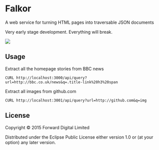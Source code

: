 # Falkor

A web service for turning HTML pages into traversable JSON documents

Very early stage development. Everything will break.

![](http://elitistjerksports.com/wp-content/uploads/2010/07/falkor-3.jpg)

## Usage

Extract all the homepage stories from BBC news

```
CURL http://localhost:3000/api/query?url=http://bbc.co.uk/news&q=.title-link%20h3%20span
```

Extract all images from github.com

```
CURL http://localhost:3001/api/query?url=http://github.com&q=img
```

## License

Copyright © 2015 Forward Digital Limited

Distributed under the Eclipse Public License either version 1.0 or (at
your option) any later version.
